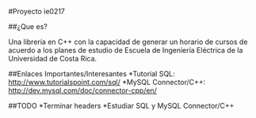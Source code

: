 #Proyecto ie0217

##¿Que es?

Una librería en C++ con la capacidad de generar un horario de cursos
de acuerdo a los planes de estudio de Escuela de Ingeniería Eléctrica de la
Universidad de Costa Rica.

##Enlaces Importantes/Interesantes
*Tutorial SQL: http://www.tutorialspoint.com/sql/
*MySQL Connector/C++: http://dev.mysql.com/doc/connector-cpp/en/

##TODO
*Terminar headers
*Estudiar SQL y MySQL Connector/C++
